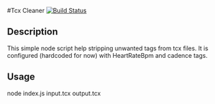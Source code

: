 #Tcx Cleaner [![Build Status](https://travis-ci.org/alexmufatti/TcxCleaner.svg?branch=master)](https://travis-ci.org/alexmufatti/TcxCleaner)

## Description
This simple node script help stripping unwanted tags from tcx files.
It is configured (hardcoded for now) with HeartRateBpm and cadence tags.

## Usage
node index.js input.tcx output.tcx
